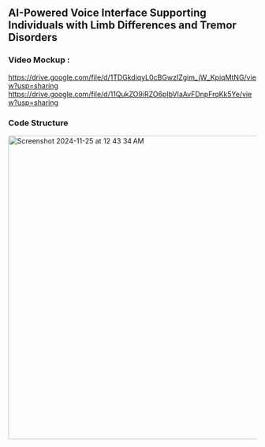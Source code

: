 ## AI-Powered Voice Interface Supporting Individuals with Limb Differences and Tremor Disorders

### Video Mockup : 

https://drive.google.com/file/d/1TDGkdiqyL0cBGwzIZgim_jW_KpiqMtNG/view?usp=sharing 
https://drive.google.com/file/d/11QukZO9iRZO6pIbVIaAvFDnpFrqKk5Ye/view?usp=sharing

### Code Structure
<img width="616" alt="Screenshot 2024-11-25 at 12 43 34 AM" src="https://github.com/user-attachments/assets/df7133c8-877f-4b41-bbb1-0b1822268fed">
